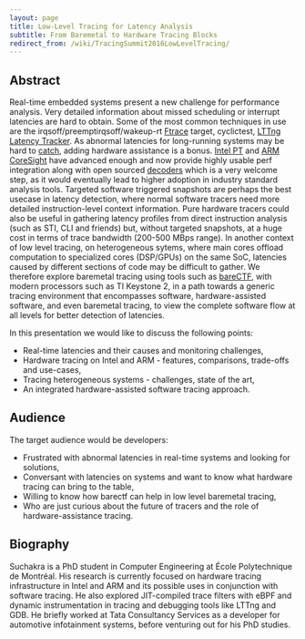 ```yaml
---
layout: page
title: Low-Level Tracing for Latency Analysis
subtitle: From Baremetal to Hardware Tracing Blocks
redirect_from: /wiki/TracingSummit2016LowLevelTracing/
---
```


## Abstract
Real-time embedded systems present a new challenge for performance analysis. Very detailed information about missed scheduling or interrupt latencies are hard to obtain. Some of the most common techniques in use are the irqsoff/preemptirqsoff/wakeup-rt [Ftrace](https://www.kernel.org/doc/Documentation/trace/ftrace.txt) target, cyclictest, [LTTng Latency Tracker](https://lttng.org/blog/2016/01/06/monitoring-realtime-latencies/). As abnormal latencies for long-running systems may be hard to [catch](http://multivax.blogspot.ca/2016/02/real-life-real-time-problem.html), adding hardware assistance is a bonus. [Intel PT](http://lxr.free-electrons.com/source/tools/perf/Documentation/intel-pt.txt) and [ARM CoreSight](https://github.com/Linaro/OpenCSD/blob/arm-dev/HOWTO.md) have advanced enough and now provide highly usable perf integration along with open sourced [decoders](https://github.com/01org/processor-trace) which is a very welcome step, as it would eventually lead to higher adoption in industry standard analysis tools. Targeted software triggered snapshots are perhaps the best usecase in latency detection, where normal software tracers need more detailed instruction-level context information. Pure hardware tracers could also be useful in gathering latency profiles from direct instruction analysis (such as STI, CLI and friends) but, without targeted snapshots, at a huge cost in terms of trace bandwidth (200-500 MBps range). In another context of low level tracing, on heterogeneous sytems, where main cores offload computation to specialized cores (DSP/GPUs) on the same SoC, latencies caused by different sections of code may be difficult to gather. We therefore explore baremetal tracing using tools such as [bareCTF](https://github.com/efficios/barectf), with modern processors such as TI Keystone 2, in a path towards a generic tracing environment that encompasses software, hardware-assisted software, and even baremetal tracing, to view the complete software flow at all levels for better detection of latencies.

In this presentation we would like to discuss the following points:

* Real-time latencies and their causes and monitoring challenges,
* Hardware tracing on Intel and ARM - features, comparisons, trade-offs and use-cases,
* Tracing heterogeneous systems - challenges, state of the art,
* An integrated hardware-assisted software tracing approach.

## Audience
The target audience would be developers:

* Frustrated with abnormal latencies in real-time systems and looking for solutions,
* Conversant with latencies on systems and want to know what hardware tracing can bring to the table,
* Willing to know how barectf can help in low level baremetal tracing,
* Who are just curious about the future of tracers and the role of hardware-assistance tracing.

## Biography
Suchakra is a PhD student in Computer Engineering at École Polytechnique de Montréal. His research is currently focused on hardware tracing infrastructure in Intel and ARM and its possible uses in conjunction with software tracing. He also explored JIT-compiled trace filters with eBPF and dynamic instrumentation in tracing and debugging tools like LTTng and GDB. He briefly worked at Tata Consultancy Services as a developer for automotive infotainment systems, before venturing out for his PhD studies.
